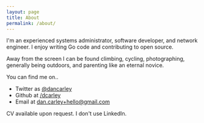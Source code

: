 ```yaml
---
layout: page
title: About
permalink: /about/
---
```


I'm an experienced systems administrator, software developer, and network
engineer. I enjoy writing Go code and contributing to open source.

Away from the screen I can be found climbing, cycling, photographing,
generally being outdoors, and parenting like an eternal novice.

You can find me on..

 - Twitter as [@dancarley](http://twitter.com/dancarley)
 - Github at [/dcarley](http://github.com/dcarley)
 - Email at [dan.carley+hello@gmail.com](mailto:dan.carley+hello@gmail.com)

CV available upon request. I don't use LinkedIn.
